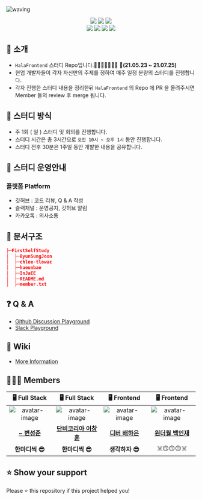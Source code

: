 ![waving](https://capsule-render.vercel.app/api?type=waving&height=200&text=HalaFrontend&fontAlign=70&fontAlignY=35&color=gradient)

<div align='center'>
  <div>
    <img src="https://img.shields.io/badge/Organization-HalaFrontend-blue.svg?style=flat" href="https://github.com/HalaFrontend">
    <img src="https://img.shields.io/badge/Members-4-blue.svg?style=flat" href="https://github.com/HalaFrontend">
    
<img src="https://hits.seeyoufarm.com/api/count/incr/badge.svg?url=https%3A%2F%2Fgithub.com%2FHalaFrontend%2FFirstSelfStudy&count_bg=%2339C8FB&title_bg=%23555555&icon=sentry.svg&icon_color=%23F9F4F4&title=Visitor&edge_flat=false">
  </div>

  <img src="https://img.shields.io/badge/blog-ByunSungJoon-gold.svg??style=flat&logo=Apache">
  <img src="https://img.shields.io/badge/blog-chlee_tlowac-gold.svg??style=flat&logo=Apache">
  <img src="https://img.shields.io/badge/blog-haeunbae-gold.svg??style=flat&logo=Apache">
  <img src="https://img.shields.io/badge/blog-InJaEE-gold.svg??style=flat&logo=Apache">



<br/>

</div>

<!-- ![Jokes Card](https://readme-jokes.vercel.app/api) -->

## 📣 소개 


- `HalaFrontend` 스터디 Repo입니다.🤸‍♀️🤸‍♂️🤸‍♀️🤸‍ :tada:**(21.05.23 ~ 21.07.25)**
- 현업 개발자들이 각자 자신만의 주제를 정하여 매주 일정 분량의 스터디를 진행합니다.
- 각자 진행한 스터디 내용을 정리한뒤 `HalaFrontend` 의 Repo 에 PR 을 올려주시면 Member 들의 review 후 merge 됩니다.

## 📝 스터디 방식
- 주 1회 ( 일 ) 스터디 및 회의를 진행합니다.
- 스터디 시간은 총 3시간으로 `오전 10시 ~ 오후 1시` 동안 진행합니다.
- 스터디 전후 30분은 1주일 동안 개발한 내용을 공유합니다. 

## 📌 스터디 운영안내

### 플랫폼 Platform
- 깃허브 : 코드 리뷰, Q & A 작성 
- 슬랙채널 : 운영공지, 깃허브 알림
- 카카오톡 : 의사소통



## 📑 문서구조
```json
├─FirstSelfStudy
│  ├─ByunSungJoon
│  ├─chlee-tlowac
│  ├─haeunbae
│  ├─InJaEE
│  ├─README.md
│  ├─member.txt
```

## ❓ Q & A
- [Github Discussion Playground](https://github.com/HalaFrontend/FirstSelfStudy/discussions/categories/q-a)
- [Slack Playground](https://halafrontend.slack.com/archives/C02461LEQ4B)

## 👀 Wiki 
- [More Information](https://github.com/HalaFrontend/FirstSelfStudy/wiki)

## 👩🏻‍💻 Members
|                                🖥️ Full Stack                                |                                🖥️ Full Stack                                |                                🖥️ Frontend                                |                              🖥️ Frontend                                |
| :------------------------------------------------------------------------: | :------------------------------------------------------------------------: | :------------------------------------------------------------------------: | :------------------------------------------------------------------------: |
| ![avatar-image](https://avatars.githubusercontent.com/u/71730381?s=48&v=4) | ![avatar-image](https://avatars.githubusercontent.com/u/58043975?s=48&v=4) | ![avatar-image](https://avatars.githubusercontent.com/u/53428259?s=48&v=4) | ![avatar-image](https://avatars.githubusercontent.com/u/45154110?s=48&v=4) |
|                 **[~ 변성준](https://github.com/dooking)**                 |           **[단비코리아 이창훈](https://github.com/geonwoomun)**           |               **[디버 배하은](https://github.com/haeunbae)**                |               **[원더월 백인재](https://github.com/InJaEE)**                |
|                               **한마디씩 😎**                               |                               **한마디씩 😎**                               |                               **생각하자 😎**                               |                               ☠️🙃🙃🙃☠️                               |


## ⭐ Show your support
Please ⭐️ this repository if this project helped you!


<!-- 오거나이저 Organizer -->
<!-- ![GitHub Contributors Image](https://contrib.rocks/image?repo=chlee-tlowac/FirstSelfStudy) -->

<!-- 깃허브 profile 방문자수 카운트 -->
<!-- ![chlee-tlowac Profile View Counter](https://komarev.com/ghpvc/?username=chlee-tlowac)
![InJaEE Profile View Counter](https://komarev.com/ghpvc/?username=InJaEE)
![haeunbae View Counter](https://komarev.com/ghpvc/?username=haeunbae)
![ByunSungJoon View Counter](https://komarev.com/ghpvc/?username=ByunSungJoon) -->

<!-- HalaFrontend 방문자수 카운트 -->
<!-- [![Hits](https://hits.seeyoufarm.com/api/count/incr/badge.svg?url=https%3A%2F%2Fgithub.com%2FHalaFrontend&count_bg=%2339C8FB&title_bg=%23555555&icon=sentry.svg&icon_color=%23F9F4F4&title=Visitor&edge_flat=false)](https://hits.seeyoufarm.com) -->
